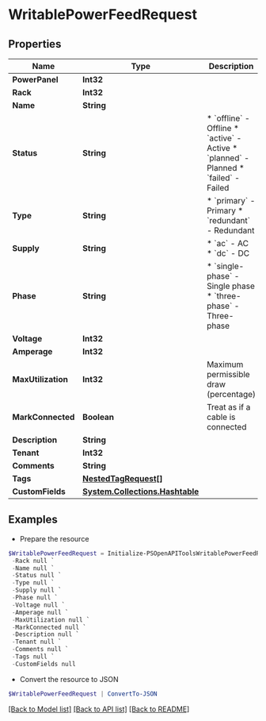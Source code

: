 # WritablePowerFeedRequest
## Properties

Name | Type | Description | Notes
------------ | ------------- | ------------- | -------------
**PowerPanel** | **Int32** |  | 
**Rack** | **Int32** |  | [optional] 
**Name** | **String** |  | 
**Status** | **String** | * &#x60;offline&#x60; - Offline * &#x60;active&#x60; - Active * &#x60;planned&#x60; - Planned * &#x60;failed&#x60; - Failed | [optional] 
**Type** | **String** | * &#x60;primary&#x60; - Primary * &#x60;redundant&#x60; - Redundant | [optional] 
**Supply** | **String** | * &#x60;ac&#x60; - AC * &#x60;dc&#x60; - DC | [optional] 
**Phase** | **String** | * &#x60;single-phase&#x60; - Single phase * &#x60;three-phase&#x60; - Three-phase | [optional] 
**Voltage** | **Int32** |  | [optional] 
**Amperage** | **Int32** |  | [optional] 
**MaxUtilization** | **Int32** | Maximum permissible draw (percentage) | [optional] 
**MarkConnected** | **Boolean** | Treat as if a cable is connected | [optional] 
**Description** | **String** |  | [optional] 
**Tenant** | **Int32** |  | [optional] 
**Comments** | **String** |  | [optional] 
**Tags** | [**NestedTagRequest[]**](NestedTagRequest.md) |  | [optional] 
**CustomFields** | [**System.Collections.Hashtable**](AnyType.md) |  | [optional] 

## Examples

- Prepare the resource
```powershell
$WritablePowerFeedRequest = Initialize-PSOpenAPIToolsWritablePowerFeedRequest  -PowerPanel null `
 -Rack null `
 -Name null `
 -Status null `
 -Type null `
 -Supply null `
 -Phase null `
 -Voltage null `
 -Amperage null `
 -MaxUtilization null `
 -MarkConnected null `
 -Description null `
 -Tenant null `
 -Comments null `
 -Tags null `
 -CustomFields null
```

- Convert the resource to JSON
```powershell
$WritablePowerFeedRequest | ConvertTo-JSON
```

[[Back to Model list]](../README.md#documentation-for-models) [[Back to API list]](../README.md#documentation-for-api-endpoints) [[Back to README]](../README.md)

